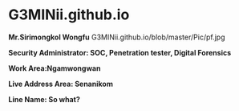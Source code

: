 # G3MINii.github.io

**Mr.Sirimongkol Wongfu**
G3MINii.github.io/blob/master/Pic/pf.jpg

**Security Administrator: SOC, Penetration tester, Digital Forensics**

**Work Area:Ngamwongwan**

**Live Address Area: Senanikom**

**Line Name: So what?**
